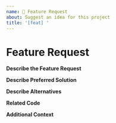 ```yaml
---
name: 🚀 Feature Request
about: Suggest an idea for this project
title: '[feat] '
---
```


<!-- Please make sure you are posting an technical issue related to Nicoin Core. --> 

<!-- For general questions about Nicoin or wallet recovery please use one of the various communities:
* [Niducation on reddit](https://www.reddit.com/r/niducation/)
* [Discord](https://discord.com/invite/nicoin) -->

<!-- ISSUES MISSING IMPORTANT INFORMATION MAY BE CLOSED WITHOUT INVESTIGATION. -->

# Feature Request

**Describe the Feature Request**
<!-- A clear and concise description of what the feature request is. Please include if your feature request is related to a problem. -->

**Describe Preferred Solution**
<!-- A clear and concise description of what you want to happen. -->

**Describe Alternatives**
<!-- A clear and concise description of any alternative solutions or features you've considered. -->

**Related Code**
<!-- If you are able to illustrate the feature request with an example, please provide a samples via an online code collaborator such as [StackBlitz](https://stackblitz.com), or code snippet on [GitHub](https://github.com). -->

**Additional Context**
<!-- List any other information that is relevant to your issue. Stack traces, related issues, suggestions on how to add, use case, Stack Overflow links, forum links, screenshots, OS if applicable, etc. -->